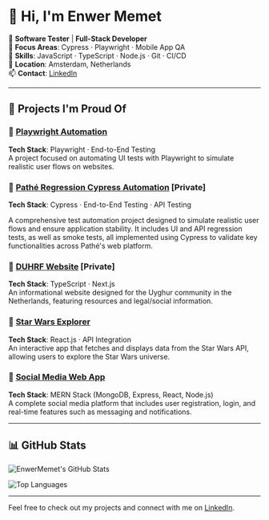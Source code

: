 # 👋 Hi, I'm Enwer Memet

💼 **Software Tester** | **Full-Stack Developer**  
🎯 **Focus Areas**: Cypress · Playwright · Mobile App QA  
🧠 **Skills**: JavaScript · TypeScript · Node.js · Git · CI/CD  
📍 **Location**: Amsterdam, Netherlands  
📫 **Contact**: [LinkedIn](https://linkedin.com/in/ememet)

---

## 🚀 Projects I'm Proud Of

### 🔹 [**Playwright Automation**](https://github.com/EnwerMemet/Automation-Exercise)  
**Tech Stack**: Playwright · End-to-End Testing  
A project focused on automating UI tests with Playwright to simulate realistic user flows on websites.


### 🔹 [**Pathé Regression Cypress Automation**](https://github.com/EnwerMemet/Pathe-Regression)  [Private]
**Tech Stack**: Cypress · End-to-End Testing · API Testing 

A comprehensive test automation project designed to simulate realistic user flows and ensure application stability.
It includes UI and API regression tests, as well as smoke tests, all implemented using Cypress to validate key functionalities across Pathé's web platform.


### 🔹 [**DUHRF Website**](https://github.com/EnwerMemet/dutch-uyghur)   [Private]
**Tech Stack**: TypeScript · Next.js  
An informational website designed for the Uyghur community in the Netherlands, featuring resources and legal/social information.

### 🔹 [**Star Wars Explorer**](https://github.com/EnwerMemet/StarWars)  
**Tech Stack**: React.js · API Integration  
An interactive app that fetches and displays data from the Star Wars API, allowing users to explore the Star Wars universe.

### 🔹 [**Social Media Web App**](https://github.com/ememet/socialapp)  
**Tech Stack**: MERN Stack (MongoDB, Express, React, Node.js)  
A complete social media platform that includes user registration, login, and real-time features such as messaging and notifications.

---

## 📊 GitHub Stats

![EnwerMemet's GitHub Stats](https://github-readme-stats.vercel.app/api?username=EnwerMemet&show_icons=true&theme=default&count_private=true&include_all_commits=true)

![Top Languages](https://github-readme-stats.vercel.app/api/top-langs/?username=EnwerMemet&layout=compact&theme=default)

---

Feel free to check out my projects and connect with me on [LinkedIn](https://linkedin.com/in/ememet).
